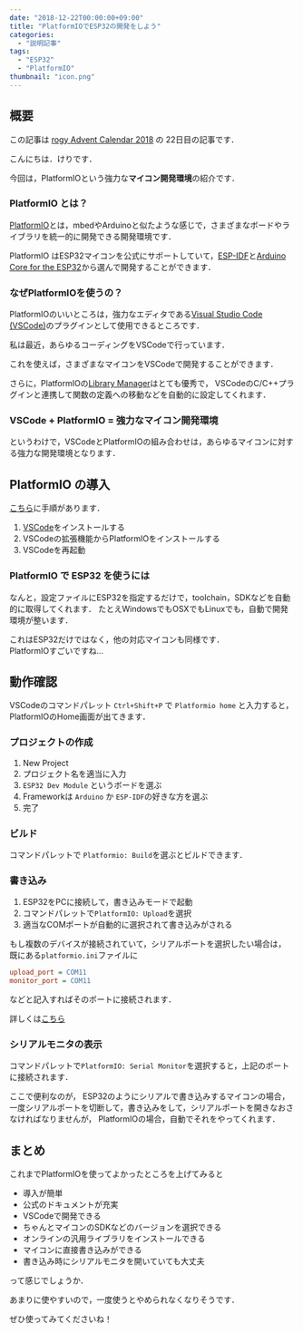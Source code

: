 ```yaml
---
date: "2018-12-22T00:00:00+09:00"
title: "PlatformIOでESP32の開発をしよう"
categories:
  - "説明記事"
tags:
  - "ESP32"
  - "PlatformIO"
thumbnail: "icon.png"
---
```


## 概要

この記事は [rogy Advent Calendar 2018](https://adventar.org/calendars/3279) の
22日目の記事です．

こんにちは．けりです．

今回は，PlatformIOという強力な**マイコン開発環境**の紹介です．

### PlatformIO とは？

[PlatformIO](https://platformio.org/)とは，mbedやArduinoと似たような感じで，さまざまなボードやライブラリを統一的に開発できる開発環境です．

PlatformIO はESP32マイコンを公式にサポートしていて，[ESP-IDF](https://github.com/espressif/esp-idf)と[Arduino Core for the ESP32](https://github.com/espressif/arduino-esp32)から選んで開発することができます．

<!--more-->

### なぜPlatformIOを使うの？

PlatformIOのいいところは，強力なエディタである[Visual Studio Code (VSCode)](https://code.visualstudio.com/)のプラグインとして使用できるところです．

私は最近，あらゆるコーディングをVSCodeで行っています．

これを使えば，さまざまなマイコンをVSCodeで開発することができます．

さらに，PlatformIOの[Library Manager](https://docs.platformio.org/en/latest/librarymanager/index.html)はとても優秀で，
VSCodeのC/C++プラグインと連携して関数の定義への移動などを自動的に設定してくれます．

### VSCode + PlatformIO = 強力なマイコン開発環境

というわけで，VSCodeとPlatformIOの組み合わせは，あらゆるマイコンに対する強力な開発環境となります．

## PlatformIO の導入

[こちら](https://platformio.org/install/ide?install=vscode)に手順があります．

1. [VSCode](https://code.visualstudio.com/)をインストールする
2. VSCodeの拡張機能からPlatformIOをインストールする
3. VSCodeを再起動

### PlatformIO で ESP32 を使うには

なんと，設定ファイルにESP32を指定するだけで，toolchain，SDKなどを自動的に取得してくれます．
たとえWindowsでもOSXでもLinuxでも，自動で開発環境が整います．

これはESP32だけではなく，他の対応マイコンも同様です．  
PlatformIOすごいですね...

## 動作確認

VSCodeのコマンドパレット `Ctrl+Shift+P` で `Platformio home` と入力すると，PlatformIOのHome画面が出てきます．

### プロジェクトの作成

1. New Project
2. プロジェクト名を適当に入力
3. `ESP32 Dev Module` というボードを選ぶ
4. Frameworkは `Arduino` か `ESP-IDF`の好きな方を選ぶ
5. 完了

### ビルド

コマンドパレットで `Platformio: Build`を選ぶとビルドできます．

### 書き込み

1. ESP32をPCに接続して，書き込みモードで起動
2. コマンドパレットで`PlatformIO: Upload`を選択
3. 適当なCOMポートが自動的に選択されて書き込みがされる

もし複数のデバイスが接続されていて，シリアルポートを選択したい場合は，
既にある`platformio.ini`ファイルに

```ini
upload_port = COM11
monitor_port = COM11
```

などと記入すればそのポートに接続されます．

詳しくは[こちら](https://docs.platformio.org/en/latest/projectconf.html)

### シリアルモニタの表示

コマンドパレットで`PlatformIO: Serial Monitor`を選択すると，上記のポートに接続されます．

ここで便利なのが，
ESP32のようにシリアルで書き込みするマイコンの場合，
一度シリアルポートを切断して，書き込みをして，シリアルポートを開きなおさなければなりませんが，
PlatformIOの場合，自動でそれをやってくれます．

## まとめ

これまでPlatformIOを使ってよかったところを上げてみると

- 導入が簡単
- 公式のドキュメントが充実
- VSCodeで開発できる
- ちゃんとマイコンのSDKなどのバージョンを選択できる
- オンラインの汎用ライブラリをインストールできる
- マイコンに直接書き込みができる
- 書き込み時にシリアルモニタを開いていても大丈夫

って感じでしょうか．

あまりに使やすいので，一度使うとやめられなくなりそうです．

ぜひ使ってみてくださいね！
